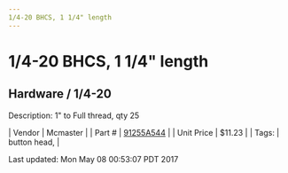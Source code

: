 ```yaml
---
1/4-20 BHCS, 1 1/4" length
---
```


# 1/4-20 BHCS, 1 1/4" length
## Hardware / 1/4-20
Description: 	1" to Full thread, qty 25 

| Vendor | Mcmaster | 
| Part # | [91255A544](https://www.mcmaster.com/#91255A544) | 
| Unit Price | $11.23 | 
| Tags: | button head,  | 

Last updated: Mon May 08 00:53:07 PDT 2017